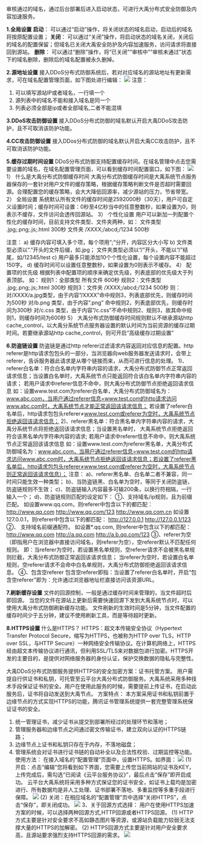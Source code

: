 审核通过的域名，通过后台部署后进入启动状态，可进行大禹分布式安全防御及内容加速服务。

**1.全局设置**
**启动**：
可以通过“启动”操作，将关闭状态的域名启动，启动后的域名将按原配置设置； 
**关闭**：
可以通过“关闭”操作，将启动状态的域名关闭，关闭后的域名的配置保留；但域名已关闭大禹安全防护及内容加速服务，访问请求将直接回到源站。
**删除**：
可以通过“删除”操作，将“已关闭”“审核中”“审核未通过”状态下的域名删除，删除后的域名配置被永久删掉。

**2.源地址设置**
接入DDoS分布式防御系统后，若对对应域名的源站地址有更新需求，可在域名配置管理页面，如下图处进行编辑：
![](http://imgcache.tce.fsphere.cn/image/mccdn.qcloud.com/img56c5d4e2580fd.png)
注意：
1)  可以填写源站IP或者域名，一行填一个
2)  源列表中的域名不能和接入域名是同一个
3)  列表必须全部是ip或者全部域名,二者不能混填

**3.DDoS攻击防御设置**
接入DDoS分布式防御的域名默认开启大禹DDoS攻击防护，且不可取消该防护功能。

**4.CC攻击防御设置**
接入DDos分布式防御的域名默认开启大禹CC攻击防护，且不可取消该防护功能。

**5.缓存过期时间设置**
DDoS分布式防御支持配置缓存时间。在域名管理中点击您需要设置的域名，在域名配置管理页面，可以看到缓存时间配置窗口，如下图：
![](http://imgcache.tce.fsphere.cn/image/mccdn.qcloud.com/img56c5d5b2a6e76.png)
1）  什么是大禹分布式防御缓存时间
大禹分布式防御缓存时间是大禹系统节点服务器保存的一套针对用户文件的缓存策略，根据缓存策略判断文件是否超时需要回源。合理配置您的缓存策略，会大大降低回源率，减少源站的压力，节省带宽。
2）  全局设置
系统默认所有文件的缓存时间是2592000秒（30天），用户可自定义设置时间；缓存时间可设置：0秒至4亿秒当中的任意整数秒，如果设置为0，则表示不缓存，文件访问会透传回源站。
3）  个性化设置
用户可以新加一列配置个性化的缓存时间，目前支持文件类型、文件夹两种，如：
文件类型 .jpg;.png;.js;.html 300秒
文件夹 /XXXX;/abcd;/1234 500秒

注意：
a)  缓存内容可填入多个项，每个项用“;”分开，内容区分大小写
b)  文件类型必须以“.”开头的文件后缀，如.jpg； 文件夹类型必须以“/”开头，不能以“/”结尾，如/12345/test
c)  用户最多只能添加10个个性化设置，每个设置内容不能超过150字。
d)  缓存时间可以设置任意整数秒，如果设置为0则表示不缓存。
4）  配置项的优先级
根据列表中配置项的顺序来确定优先级，列表底部的优先级大于列表顶部。
如：
规则1：全部类型 所有文件 600秒
规则2：文件类型 .jpg;.png;.js;.html 300秒
规则3：文件夹 /XXXX;/abcd;/1234 500秒
则：
对/XXXX/a.jpg类型，由于内容”/XXXX”命中规则3，列表底部优先，则缓存时间为500秒
对/b.png 类型，由于内容”.png” 命中规则2，列表底部优先，则缓存时间为300秒
对/c.css 类型，由于内容”/c.css”不命中规则2、规则3，故其命中规则1，则缓存时间为600秒
5）  大禹分布式防御缓存时间规则默认不继承源站http cache_control，以大禹分系统节点服务器设置的默认时间为当前资源的缓存过期时间。若要继承源站http cache_control，则可开启“高级缓存过期设置”

**6.防盗链设置**
 防盗链是通过http referer过滤请求内容返回对应信息的配置。http referer是http请求包包头的一部分，当浏览器向web服务器发送请求时，会带上referer，告诉服务器此请求是从哪个链接而来，从而可进行信息的处理。
1)、referer白名单：符合白名单内字符串内容的请求，大禹分布式防御节点正常返回请求信息；当设置白名单时，大禹系统节点只能返回符合该白名单内字符串内容的请求；
若用户请求中referer信息不命中，则大禹分布式防御节点拒绝返回请求信息
如：设置www.test.com为referer白名单，大禹分布式防御域名为：www.abc.com，当用户通过referer信息=www.test.com的http请求访问www.abc.com时，大禹系统节点才能正常返回该请求信息；
若设置了referer白名单后，http请求包包头referer≠www.test.com或referer为空时，大禹系统节点拒绝返回该请求信息；
2)、referer黑名单：符合黑名单内字符串内容的请求，大禹分系统节点将拒绝返回该请求信息；当设置黑名单时， 大禹系统节点拒绝返回符合该黑名单内字符串内容的请求;
若用户请求中referer信息不命中，则大禹系统节点正常返回该请求信息
如：设置www.test.com为referer黑名单，大禹分布式防御域名为：www.abc.com，当用户通过referer信息=www.test.com的http请求访问www.abc.com时，大禹系统节点拒绝返回该请求信息；若设置了referer黑名单后，http请求包包头referer≠www.test.com或referer为空时，大禹系统节点则正常返回该请求信息）；
注意：
a)、referer黑名单、白名单二者不兼容，同一时间只能生效一种类型；
b)、当防盗链黑、白名单为空时，等同于关闭防盗链，防盗链规则不生效；
c)、防盗链输入内容最多可输200条，以换行符相隔，一行输入一个；
d)、防盗链规则匹配的设定如下：
①、支持域名/ip规则，且为前缀匹配。
如设置www.qq.com，则referer中包含以下的都匹配：
http://www.qq.com
http://www.qq.com/123
http://www.qq.com.cn
如设置127.0.0.1，则referer中包含以下的都匹配：
http://127.0.0.1
http://127.0.0.1/123
②、 支持域名前缀通配符。
如设置*.qq.com, 则referer中包含以下的都匹配：
http://www.qq.com
http://a.qq.com
http://a.b.qq.com/123
③、referer为空（即指用户在浏览器中直接访问域名，则referer为空），空referer默认不匹配任何规则。
即：当referer为空时，若设置黑名单规则，空referer请求不会被黑名单规则拦截，大禹分布式防御正常返回该请求信息；
当referer为空时，若设置白名单规则，空referer请求不会命中白名单规则，大禹分布式防御拒绝返回该请求信息。
④、包含空referer
包含空referer即指：当设置了referer白名单时，开启“包含空referer”即为：允许通过浏览器地址栏直接访问该资源URL。 

**7.刷新缓存设置**
文件的回源控制，一般是通过缓存时间来管理的，当文件超时后即回源。
当您的文件在源站上更新后需要快速回源下发到大禹系统节点时，可以使用大禹分布式防御刷新缓存功能。
文件刷新的生效时间是5分钟，当文件配置的缓存时间少于五分钟，建议不使用刷新工具，而是等待超时更新。

**8.HTTPS设置**
什么是HTTPS？
HTTPS：超文本传输安全协议（Hypertext Transfer Protocol Secure，缩写为HTTPS，也被称为HTTP over TLS，HTTP over SSL，与HTTP Secure）一种网络安全传输协议。在计算机网络上，HTTPS经由超文本传输协议进行通讯，但利用SSL/TLS来对数据包进行加密。HTTPS开发的主要目的，是提供对网络服务器的身份认证，保护交换数据的隐私与完整性。

大禹DDoS分布式防御服务提供HTTPS的安全加密方案：证书托管方案。
用户需提自行供证书和私钥，可托管至云平台大禹分布式防御服务。大禹系统采用多种技术手段保证证书的安全。用户在使用此服务的时候，需要提前上传证书，在启动此服务后，证书将自动发送到大禹节点。
方案特点：
本方案采用证书和私钥前置于边缘节点的方式实现HTTPS的功能，腾讯证书管理系统提供一套完整管理系统保证证书的安全。
1. 统一管理证书，减少证书从提交到部署所经过的处理环节和落地；
2. 管理服务器和边缘节点之间通过密文传输证书，建立双向认证的HTTPS链路；
3. 边缘节点上证书和私钥只存在于内存，不落地磁盘；
4. 管理系统会对证书进行证书链的自动补全以及合法性校验、过期监控等功能。
使用方法：
在接入域名的“配置管理”页面中，设置HTTPS。如界面：
![](http://imgcache.tce.fsphere.cn/image/mccdn.qcloud.com/img56c5d78fc172f.png)
 (1) 开启：点击“编辑”您将看到如下界面，您需要上传您当前网站的证书及KEY，上传完成后，需勾选“已阅读《云平台服务协议》”，最后点击“保存”即开启成功。
云平台大禹系统将采用多种方式保证您的证书安全，如证书上载均是加密进行、所有数据均是非人工处理、证书部署不落地、多重监控等多重手段进行保障。
![](http://imgcache.tce.fsphere.cn/image/mccdn.qcloud.com/img56c5d7a8237d1.png)
(2) 关闭：在相应域名的“配置管理”页中选择“关闭HTTPS”，点击“保存”，即关闭成功。
![](http://imgcache.tce.fsphere.cn/image/mccdn.qcloud.com/img56c5d7ba98499.png)
3、关于回源方式选择：
用户在使用HTTPS加速方案的时候，可以选择两种回源方式,HTTP回源或者HTTPS回源。
  (1) HTTP方式主要是针对安全要求不高如静态图片等资源，或源站负载能力较弱无法支撑大量的HTTPS的加解密。
  (2) HTTPS回源方式主要是针对用户安全要求高，且源站要求强烈支持HTTPS回源的需求。
![](http://imgcache.tce.fsphere.cn/image/mccdn.qcloud.com/img56c5d7d0d3647.png)
